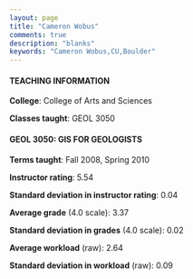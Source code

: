 ```yaml
---
layout: page
title: "Cameron Wobus" 
comments: true
description: "blanks"
keywords: "Cameron Wobus,CU,Boulder"
---
```

<head>
<script src="https://ajax.googleapis.com/ajax/libs/jquery/2.1.3/jquery.min.js"></script>
<script src="https://dl.dropboxusercontent.com/s/pc42nxpaw1ea4o9/highcharts.js?dl=0"></script>
<!-- <script src="../assets/js/highcharts.js"></script> -->
<style type="text/css">@font-face {
	font-family: "Bebas Neue";
	src: url(https://www.filehosting.org/file/details/544349/BebasNeue Regular.otf) format("opentype");
	}
	h1.Bebas { 
		font-family: "Bebas Neue", Verdana, Tahoma;
	}
</style>
</head>
	   
#### TEACHING INFORMATION

**College**: College of Arts and Sciences

**Classes taught**: GEOL 3050

#### GEOL 3050: GIS FOR GEOLOGISTS

**Terms taught**: Fall 2008, Spring 2010

**Instructor rating**: 5.54

**Standard deviation in instructor rating**: 0.04

**Average grade** (4.0 scale): 3.37

**Standard deviation in grades** (4.0 scale): 0.02

**Average workload** (raw): 2.64

**Standard deviation in workload** (raw): 0.09

